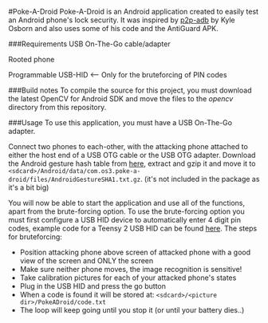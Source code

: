 #Poke-A-Droid
Poke-A-Droid is an Android application created to easily test an Android phone's lock security.
It was inspired by [p2p-adb](https://github.com/kosborn/p2p-adb) by Kyle Osborn and also uses some of his code and the AntiGuard APK.


###Requirements
USB On-The-Go cable/adapter

Rooted phone

Programmable USB-HID <-- Only for the bruteforcing of PIN codes


###Build notes
To compile the source for this project, you must download the latest OpenCV for Android SDK and move the files to the *opencv* directory from this repository.

###Usage
To use this application, you must have a USB On-The-Go adapter.

Connect two phones to each-other, with the attacking phone attached to either the host end of a USB OTG cable or the USB OTG adapter.
Download the Android gesture hash table from [here](http://www.android-forensics.com/tools/AndroidGestureSHA1.rar), extract and gzip it and move it to `<sdcard>/Android/data/com.os3.poke-a-droid/files/AndroidGestureSHA1.txt.gz`. (it's not included in the package as it's a bit big)

You will now be able to start the application and use all of the functions, apart from the brute-forcing option.
To use the brute-forcing option you must first configure a USB HID device to automatically enter 4 digit pin codes, example code for a Teensy 2 USB HID can be found [here](https://github.com/remydb/Poke-A-Droid/blob/master/teensy/usb_keyboard/example.c).
The steps for bruteforcing:
* Position attacking phone above screen of attacked phone with a good view of the screen and ONLY the screen
* Make sure neither phone moves, the image recognition is sensitive!
* Take calibration pictures for each of your attacked phone's states
* Plug in the USB HID and press the go button
* When a code is found it will be stored at: `<sdcard>/<picture dir>/PokeADroid/code.txt`
* The loop will keep going until you stop it (or until your battery dies..)
